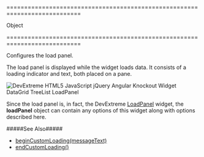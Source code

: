 <!--**
/*-------------------------------------------
    Auto-generated file. Do not modify.
-------------------------------------------

**-->
===========================================================================
<!--type-->Object<!--/type-->
===========================================================================

<!--shortDescription-->
Configures the load panel.
<!--/shortDescription-->

<!--fullDescription-->
The load panel is displayed while the widget loads data. It consists of a loading indicator and text, both placed on a pane. 

![DevExtreme HTML5 JavaScript jQuery Angular Knockout Widget DataGrid TreeList LoadPanel](/Content/images/doc/17_2/DataGrid/visual_elements/load_panel.png)

Since the load panel is, in fact, the DevExtreme [LoadPanel](/Documentation/Guide/Widgets/LoadPanel/Overview/) widget, the **loadPanel** object can contain any options of this widget along with options described here.

#####See Also#####
- [beginCustomLoading(messageText)]({basewidgetpath}/Methods/#beginCustomLoadingmessageText)
- [endCustomLoading()]({basewidgetpath}/Methods/#endCustomLoading)
<!--/fullDescription-->